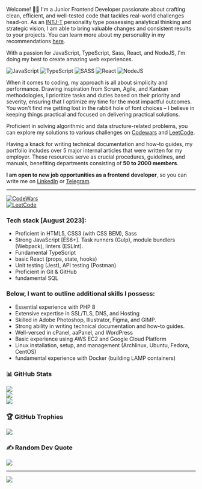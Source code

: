 Welcome! 👋🏼 
I'm a Junior Frontend Developer passionate about crafting clean, efficient, and well-tested code that tackles real-world challenges head-on. As an [INTJ-T](https://www.16personalities.com/intj-personality) personality type possessing analytical thinking and strategic vision, I am able to bring valuable changes and consistent results to your projects. You can learn more about my personality in my recommendations [here](https://www.linkedin.com/in/dmytro-lutsenko-ba86a322a/).

With a passion for JavaScript, TypeScript, Sass, React, and NodeJS, I'm doing my best to create amazing web experiences.

![JavaScript](https://img.shields.io/badge/javascript-%23323330.svg?style=for-the-badge&logo=javascript&logoColor=%23F7DF1E)
![TypeScript](https://img.shields.io/badge/typescript-%23007ACC.svg?style=for-the-badge&logo=typescript&logoColor=white)
![SASS](https://img.shields.io/badge/SASS-hotpink.svg?style=for-the-badge&logo=SASS&logoColor=white)
![React](https://img.shields.io/badge/react-%2320232a.svg?style=for-the-badge&logo=react&logoColor=%2361DAFB)
![NodeJS](https://img.shields.io/badge/node.js-6DA55F?style=for-the-badge&logo=node.js&logoColor=white)

When it comes to coding, my approach is all about simplicity and performance. Drawing inspiration from Scrum, Agile, and Kanban methodologies, I prioritize tasks and duties based on their priority and severity, ensuring that I optimize my time for the most impactful outcomes. You won't find me getting lost in the rabbit hole of font choices – I believe in keeping things practical and focused on delivering practical solutions. 

Proficient in solving algorithmic and data structure-related problems, you can explore my solutions to various challenges on [Codewars](https://www.codewars.com/users/dmlt/) and [LeetCode](https://leetcode.com/matthewmonroe/).

Having a knack for writing technical documentation and how-to guides, my portfolio includes over 5 major internal articles that were written for my employer. These resources serve as crucial procedures, guidelines, and manuals, benefiting departments consisting of **50 to 2000 members**.

**I am open to new job opportunities as a frontend developer**, so you can write me on [LinkedIn](https://www.linkedin.com/in/dmytro-lutsenko-ba86a322a/) or [Telegram](https://t.me/kraddyreckle).

---
[![CodeWars](https://www.codewars.com/users/dmlt/badges/large)](https://www.codewars.com/users/dmlt/)<br>
[![LeetCode](https://leetcard.jacoblin.cool/matthewmonroe?theme=nord&font=Fira%20Code)](https://leetcode.com/matthewmonroe/)

### Tech stack [August 2023]:
- Proficient in HTML5, CSS3 (with CSS BEM), Sass
- Strong JavaScript [ES6+]. Task runners (Gulp), module bundlers (Webpack), linters (ESLInt).
- Fundamental TypeScript
- basic React (props, state, hooks)
- Unit testing (Jest), API testing (Postman)
- Proficient in Git & GitHub
- fundamental SQL

### Below, I want to outline additional skills I possess:
- Essential experience with PHP 8
- Extensive expertise in SSL/TLS, DNS, and Hosting
- Skilled in Adobe Photoshop, Illustrator, Figma, and GIMP.
- Strong ability in writing technical documentation and how-to guides.
- Well-versed in cPanel, aaPanel, and WordPress
- Basic experience using AWS EC2 and Google Cloud Platform
- Linux installation, setup, and management (Archlinux, Ubuntu, Fedora, CentOS)
- fundamental experience with Docker (building LAMP containers)

### 📊 GitHub Stats
![](https://github-readme-stats.vercel.app/api?username=dmltdev&theme=dracula&hide_border=false&include_all_commits=false&count_private=false)<br/>
![](https://github-readme-streak-stats.herokuapp.com/?user=dmltdev&theme=dracula&hide_border=false)<br/>
![](https://github-readme-stats.vercel.app/api/top-langs/?username=dmltdev&theme=dracula&hide_border=false&include_all_commits=false&count_private=false&layout=compact)

### 🏆 GitHub Trophies
![](https://github-profile-trophy.vercel.app/?username=dmltdev&theme=dracula&no-frame=false&no-bg=true&margin-w=4)

### ✍️ Random Dev Quote
![](https://quotes-github-readme.vercel.app/api?type=horizontal&theme=tokyonight)

---
[![](https://visitcount.itsvg.in/api?id=dmltdev&icon=9&color=6)](https://visitcount.itsvg.in)

<!-- Proudly created with GPRM ( https://gprm.itsvg.in ) -->
